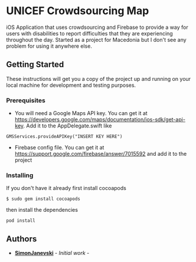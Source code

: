 # UNICEF Crowdsourcing Map

iOS Application that uses crowdsourcing and Firebase to provide a way for users with disabilities to report difficulties that they are experiencing throughout the day. Started as a project for Macedonia but I don't see any problem for using it anywhere else.

## Getting Started

These instructions will get you a copy of the project up and running on your local machine for development and testing purposes.

### Prerequisites

* You will need a Google Maps API key. You can get it at https://developers.google.com/maps/documentation/ios-sdk/get-api-key. Add it to the AppDelegate.swift like

```
GMSServices.provideAPIKey("INSERT KEY HERE")
```

* Firebase config file. You can get it at https://support.google.com/firebase/answer/7015592 and add it to the project

### Installing

If you don't have it already first install cocoapods

```
$ sudo gem install cocoapods
```

then install the dependencies 

```
pod install
```

## Authors

* **[SimonJanevski](https://github.com/SimonJanevski)** - *Initial work* - 
